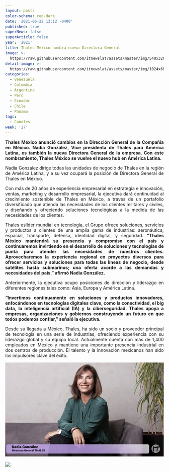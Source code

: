 ```yaml
---
layout: posts
color-schema: red-dark
date: '2021-06-22 13:12 -0400'
published: true
superNews: false
superArticle: false
year: '2021'
title: Thales México nombra nueva Directora General
image: >-
  https://raw.githubusercontent.com/itnewslat/assets/master/img/540x320/Nadia-Gonzalez-p.jpg
detail-image: >-
  https://raw.githubusercontent.com/itnewslat/assets/master/img/1024x680/Nadia-Gonzalez-g.jpg
categories:
  - Venezuela
  - Colombia
  - Argentina
  - Perú
  - Ecuador
  - Chile
  - Panama
tags:
  - Canales
week: '27'
---
```

<p style="text-align: justify;"><strong>Thales México anunció cambios en la Dirección General de la Compañía en México. Nadia González, Vice presidenta de Thales para América Latina, es también la nueva Directora General de la empresa. Con este nombramiento, Thales México se vuelve el nuevo hub en América Latina.</strong></p>
<p style="text-align: justify;">Nadia González dirige todas las unidades de negocio de Thales en la región de América Latina, y a su vez ocupará la posición de Directora General de Thales en México.</p>
<p style="text-align: justify;">Con más de 20 años de experiencia empresarial en estrategia e innovación, ventas, marketing y desarrollo empresarial, la ejecutiva dará continuidad al crecimiento sostenible de Thales en México, a través de un portafolio diversificado que atienda las necesidades de los clientes militares y civiles, y diseñando y ofreciendo soluciones tecnológicas a la medida de las necesidades de los clientes.</p>
<p style="text-align: justify;">Thales eslíder mundial en tecnología, el Grupo ofrece soluciones, servicios y productos a clientes de una amplia gama de industrias: aeronáutica, espacial, transporte, defensa, identidad digital, y seguridad. <strong>“Thales México mantendrá su presencia y compromiso con el país y continuaremos invirtiendo en el desarrollo de soluciones y tecnologías de punta para atender las necesidades de nuestros clientes. Aprovecharemos la experiencia regional en proyectos diversos para ofrecer servicios y soluciones para todas las líneas de negocio, desde satélites hasta submarinos; una oferta acorde a las demandas y necesidades del país.” afirmó Nadia González.</strong></p>
<p style="text-align: justify;">Anteriormente, la ejecutiva ocupo posiciones de dirección y liderazgo en diferentes regiones tales como: Asia, Europa y América Latina.</p>
<p style="text-align: justify;"><strong>“Invertimos continuamente en soluciones y productos innovadores, enfocándonos en tecnologías digitales clave, como la conectividad, el big data, la inteligencia artificial (IA) y la ciberseguridad. Thales apoya a empresas, organizaciones y gobiernos construyendo un futuro en que todos podemos confiar,” señaló la ejecutiva.</strong></p>
<p style="text-align: justify;">Desde su llegada a México, Thales, ha sido un socio y proveedor principal de tecnología en una serie de industrias, ofreciendo experiencia con su liderazgo global y su equipo local. Actualmente cuenta con más de 1,400 empleados en México y mantiene una importante presencia industrial en dos centros de producción. El talento y la innovación mexicanos han sido los impulsores clave del éxito.</p>

![](https://raw.githubusercontent.com/itnewslat/assets/master/img/540x320/Nadia-Gonzalez-p.jpg)


<img src="https://tracker.metricool.com/c3po.jpg?hash=56f88a41e39ab42c063cc51676587a04"/>